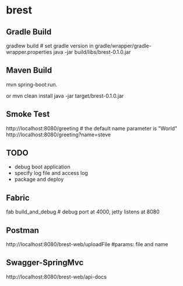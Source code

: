brest
=====

Gradle Build
-----
gradlew build # set gradle version in gradle/wrapper/gradle-wrapper.properties
java -jar build/libs/brest-0.1.0.jar

Maven Build
-----
mvn spring-boot:run. 

or
mvn clean install
java -jar target/brest-0.1.0.jar

Smoke Test
-----
http://localhost:8080/greeting # the default name parameter is "World"
http://localhost:8080/greeting?name=steve

TODO
-----
* debug boot application
* specify log file and access log
* package and deploy

Fabric
-----------
fab build_and_debug # debug port at 4000, jetty listens at 8080

Postman
-----------
http://localhost:8080/brest-web/uploadFile #params: file and name

Swagger-SpringMvc
-----------
http://localhost:8080/brest-web/api-docs
